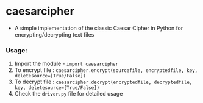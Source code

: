 # caesarcipher
* A simple implementation of the classic Caesar Cipher in Python for encrypting/decrypting text files
### Usage: ###
1. Import the module - 
``` import caesarcipher ```
2. To encrypt file : ```caesarcipher.encrypt(sourcefile, encryptedfile, key, deletesource=[True/False])```
3. To decrypt file : ```caesarcipher.decrypt(encryptedfile, decryptedfile, key, deletesource=[True/False])```
4. Check the ```driver.py``` file for detailed usage

